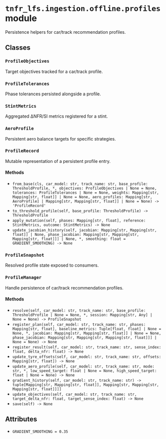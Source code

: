 # `tnfr_lfs.ingestion.offline.profiles` module
Persistence helpers for car/track recommendation profiles.

## Classes
### `ProfileObjectives`
Target objectives tracked for a car/track profile.

### `ProfileTolerances`
Phase tolerances persisted alongside a profile.

### `StintMetrics`
Aggregated ΔNFR/SI metrics registered for a stint.

### `AeroProfile`
Persistent aero balance targets for specific strategies.

### `ProfileRecord`
Mutable representation of a persistent profile entry.

#### Methods
- `from_base(cls, car_model: str, track_name: str, base_profile: ThresholdProfile, *, objectives: ProfileObjectives | None = None, tolerances: ProfileTolerances | None = None, weights: Mapping[str, Mapping[str, float]] | None = None, aero_profiles: Mapping[str, AeroProfile] | Mapping[str, Mapping[str, float]] | None = None) -> 'ProfileRecord'`
- `to_threshold_profile(self, base_profile: ThresholdProfile) -> ThresholdProfile`
- `apply_mutation(self, phases: Mapping[str, float], reference: StintMetrics, outcome: StintMetrics) -> None`
- `update_jacobian_history(self, jacobian: Mapping[str, Mapping[str, float]] | None, phase_jacobian: Mapping[str, Mapping[str, Mapping[str, float]]] | None, *, smoothing: float = GRADIENT_SMOOTHING) -> None`

### `ProfileSnapshot`
Resolved profile state exposed to consumers.

### `ProfileManager`
Handle persistence of car/track recommendation profiles.

#### Methods
- `resolve(self, car_model: str, track_name: str, base_profile: ThresholdProfile | None = None, *, session: Mapping[str, Any] | None = None) -> ProfileSnapshot`
- `register_plan(self, car_model: str, track_name: str, phases: Mapping[str, float], baseline_metrics: Tuple[float, float] | None = None, *, jacobian: Mapping[str, Mapping[str, float]] | None = None, phase_jacobian: Mapping[str, Mapping[str, Mapping[str, float]]] | None = None) -> None`
- `register_result(self, car_model: str, track_name: str, sense_index: float, delta_nfr: float) -> None`
- `update_tyre_offsets(self, car_model: str, track_name: str, offsets: Mapping[str, float]) -> None`
- `update_aero_profile(self, car_model: str, track_name: str, mode: str, *, low_speed_target: float | None = None, high_speed_target: float | None = None) -> None`
- `gradient_history(self, car_model: str, track_name: str) -> tuple[Mapping[str, Mapping[str, float]], Mapping[str, Mapping[str, Mapping[str, float]]]]`
- `update_objectives(self, car_model: str, track_name: str, target_delta_nfr: float, target_sense_index: float) -> None`
- `save(self) -> None`

## Attributes
- `GRADIENT_SMOOTHING = 0.35`

